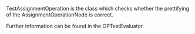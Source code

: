 TestAssignmentOperation is the class which checks whether the prettifying of the AssignmentOperationNode is correct.

Further information can be found in the OPTestEvaluator.